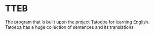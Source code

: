 # TTEB

The program that is built upon the project [Tatoeba](http://tatoeba.org/) for learning English. Tatoeba has a huge collection of sentences and its translations.